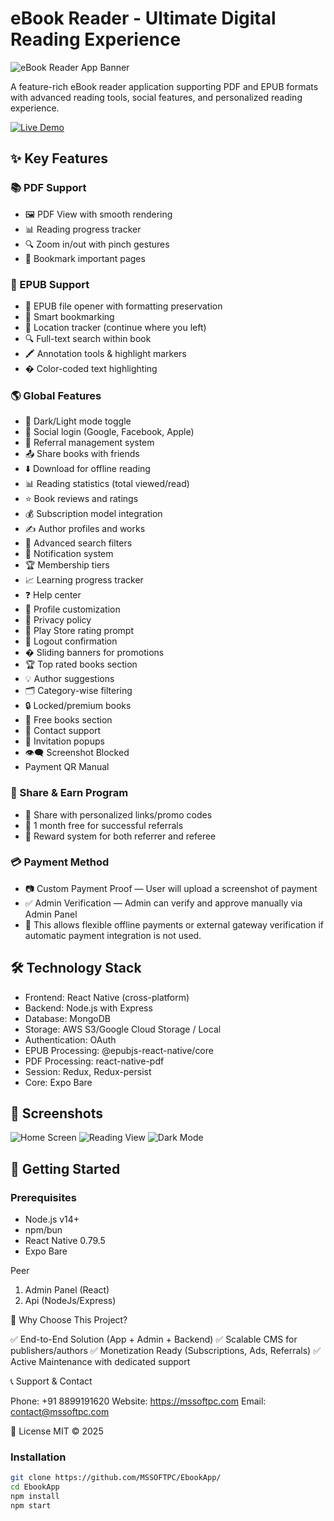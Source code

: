 # eBook Reader - Ultimate Digital Reading Experience

![eBook Reader App Banner](https://via.placeholder.com/800x200.png?text=eBook+Reader+App) <!-- Replace with actual banner -->

A feature-rich eBook reader application supporting PDF and EPUB formats with advanced reading tools, social features, and personalized reading experience.

[![Live Demo](https://img.shields.io/badge/Demo-Live%20Preview-green?style=for-the-badge&logo=vercel)](https://yourappdemo.com) <!-- Replace with actual demo link -->

## ✨ Key Features

### 📚 PDF Support
- 🖼️ PDF View with smooth rendering
- 📊 Reading progress tracker
- 🔍 Zoom in/out with pinch gestures
- 🔖 Bookmark important pages

### 📖 EPUB Support
- 📖 EPUB file opener with formatting preservation
- 🔖 Smart bookmarking
- 📍 Location tracker (continue where you left)
- 🔍 Full-text search within book
- 🖍️ Annotation tools & highlight markers
- � Color-coded text highlighting

### 🌎 Global Features
- 🌙 Dark/Light mode toggle
- 🔐 Social login (Google, Facebook, Apple)
- 🤝 Referral management system
- 📤 Share books with friends
- ⬇️ Download for offline reading
- 📊 Reading statistics (total viewed/read)
- ⭐ Book reviews and ratings
- 💰 Subscription model integration
- ✍️ Author profiles and works
- 🔎 Advanced search filters
- 🔔 Notification system
- 🏆 Membership tiers
- 📈 Learning progress tracker
- ❓ Help center
- 👤 Profile customization
- 📜 Privacy policy
- 📱 Play Store rating prompt
- 🚪 Logout confirmation
- � Sliding banners for promotions
- 🏆 Top rated books section
- 💡 Author suggestions
- 🗂️ Category-wise filtering
- 🔒 Locked/premium books
- 🎁 Free books section
- 📧 Contact support
- 💌 Invitation popups
- 👁️‍🗨️ Screenshot Blocked
- Payment QR Manual

### 🎁 Share & Earn Program
- 🔗 Share with personalized links/promo codes
- 🎉 1 month free for successful referrals
- 💸 Reward system for both referrer and referee

### 💳 Payment Method
- 📷 Custom Payment Proof — User will upload a screenshot of payment
- ✅ Admin Verification — Admin can verify and approve manually via Admin Panel
- 🔐 This allows flexible offline payments or external gateway verification if automatic payment integration is not used.

## 🛠️ Technology Stack
- Frontend: React Native (cross-platform)
- Backend: Node.js with Express
- Database: MongoDB
- Storage: AWS S3/Google Cloud Storage / Local
- Authentication: OAuth
- EPUB Processing: @epubjs-react-native/core
- PDF Processing: react-native-pdf
- Session: Redux, Redux-persist
- Core: Expo Bare

## 📱 Screenshots
<!-- Add actual screenshots here -->
![Home Screen](https://via.placeholder.com/300x600.png?text=Home+Screen)
![Reading View](https://via.placeholder.com/300x600.png?text=Reading+View)
![Dark Mode](https://via.placeholder.com/300x600.png?text=Dark+Mode)

## 🚀 Getting Started

### Prerequisites
- Node.js v14+
- npm/bun
- React Native 0.79.5
- Expo Bare

Peer 
1. Admin Panel (React)
2. Api (NodeJs/Express)

🎯 Why Choose This Project?

✅ End-to-End Solution (App + Admin + Backend)
✅ Scalable CMS for publishers/authors
✅ Monetization Ready (Subscriptions, Ads, Referrals)
✅ Active Maintenance with dedicated support

📞 Support & Contact

Phone: +91 8899191620
Website: https://mssoftpc.com
Email: contact@mssoftpc.com

📄 License
MIT © 2025

### Installation
```bash
git clone https://github.com/MSSOFTPC/EbookApp/
cd EbookApp
npm install
npm start




